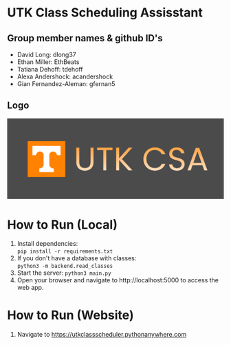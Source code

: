 # UTK Class Scheduling Assisstant

## Group member names & github ID's
* David Long: dlong37
* Ethan Miller: EthBeats
* Tatiana Dehoff: tdehoff
* Alexa Andershock: acandershock
* Gian Fernandez-Aleman: gfernan5

## Logo
![Alt text](frontend/logo.png)


# How to Run (Local)
1. Install dependencies:  
```pip install -r requirements.txt```
1. If you don't have a database with classes:   
``` python3 -m backend.read_classes ```
1. Start the server:
```python3 main.py```
1. Open your browser and navigate to http://localhost:5000 to access the web app.

# How to Run (Website)
1. Navigate to https://utkclassscheduler.pythonanywhere.com
